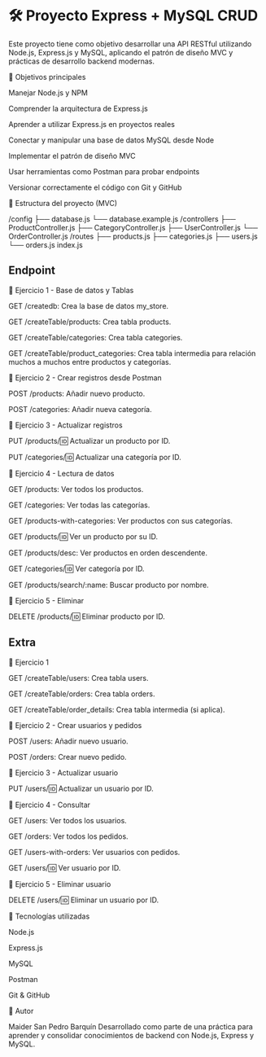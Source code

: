 # 🛠️ Proyecto Express + MySQL CRUD 

Este proyecto tiene como objetivo desarrollar una API RESTful utilizando Node.js, Express.js y MySQL, aplicando el patrón de diseño MVC y prácticas de desarrollo backend modernas.

🎯 Objetivos principales

Manejar Node.js y NPM

Comprender la arquitectura de Express.js

Aprender a utilizar Express.js en proyectos reales

Conectar y manipular una base de datos MySQL desde Node

Implementar el patrón de diseño MVC

Usar herramientas como Postman para probar endpoints

Versionar correctamente el código con Git y GitHub


📁 Estructura del proyecto (MVC)

/config
  ├── database.js
  └── database.example.js
/controllers
  ├── ProductController.js
  ├── CategoryController.js
  ├── UserController.js
  └── OrderController.js
/routes
  ├── products.js
  ├── categories.js
  ├── users.js
  └── orders.js
index.js

## Endpoint

📌 Ejercicio 1 - Base de datos y Tablas

GET /createdb: Crea la base de datos my_store.

GET /createTable/products: Crea tabla products.

GET /createTable/categories: Crea tabla categories.

GET /createTable/product_categories: Crea tabla intermedia para relación muchos a muchos entre productos y categorías.

📌 Ejercicio 2 - Crear registros desde Postman

POST /products: Añadir nuevo producto.

POST /categories: Añadir nueva categoría.

📌 Ejercicio 3 - Actualizar registros

PUT /products/:id: Actualizar un producto por ID.

PUT /categories/:id: Actualizar una categoría por ID.

📌 Ejercicio 4 - Lectura de datos

GET /products: Ver todos los productos.

GET /categories: Ver todas las categorías.

GET /products-with-categories: Ver productos con sus categorías.

GET /products/:id: Ver un producto por su ID.

GET /products/desc: Ver productos en orden descendente.

GET /categories/:id: Ver categoría por ID.

GET /products/search/:name: Buscar producto por nombre.

🧹 Ejercicio 5 - Eliminar

DELETE /products/:id: Eliminar producto por ID.

## Extra

📌 Ejercicio 1

GET /createTable/users: Crea tabla users.

GET /createTable/orders: Crea tabla orders.

GET /createTable/order_details: Crea tabla intermedia (si aplica).

📌 Ejercicio 2 - Crear usuarios y pedidos

POST /users: Añadir nuevo usuario.

POST /orders: Crear nuevo pedido.

📌 Ejercicio 3 - Actualizar usuario

PUT /users/:id: Actualizar un usuario por ID.

📌 Ejercicio 4 - Consultar

GET /users: Ver todos los usuarios.

GET /orders: Ver todos los pedidos.

GET /users-with-orders: Ver usuarios con pedidos.

GET /users/:id: Ver usuario por ID.

🧹 Ejercicio 5 - Eliminar usuario

DELETE /users/:id: Eliminar un usuario por ID.

🧰 Tecnologías utilizadas

Node.js

Express.js

MySQL

Postman

Git & GitHub


📌 Autor

Maider San Pedro Barquín
Desarrollado como parte de una práctica para aprender y consolidar conocimientos de backend con Node.js, Express y MySQL.